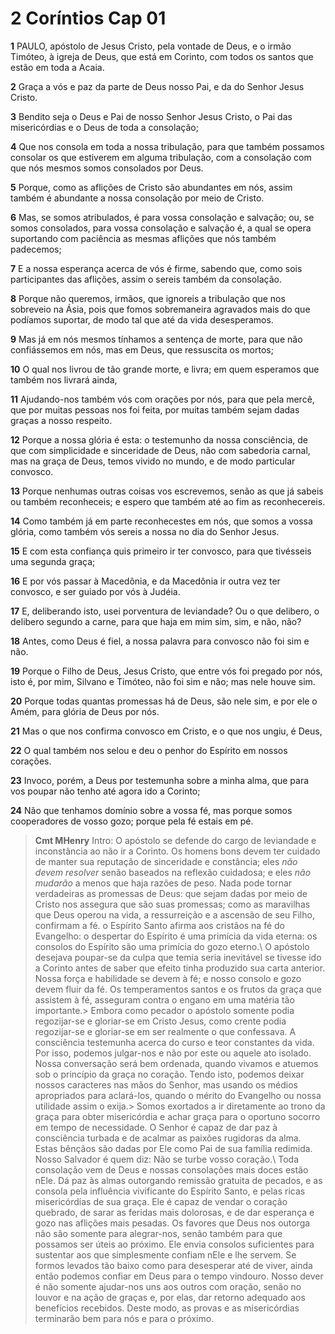 # 2 Coríntios Cap 01

**1** 	PAULO, apóstolo de Jesus Cristo, pela vontade de Deus, e o irmão Timóteo, à igreja de Deus, que está em Corinto, com todos os santos que estão em toda a Acaia.

**2** 	Graça a vós e paz da parte de Deus nosso Pai, e da do Senhor Jesus Cristo.

**3** 	Bendito seja o Deus e Pai de nosso Senhor Jesus Cristo, o Pai das misericórdias e o Deus de toda a consolação;

**4** 	Que nos consola em toda a nossa tribulação, para que também possamos consolar os que estiverem em alguma tribulação, com a consolação com que nós mesmos somos consolados por Deus.

**5** 	Porque, como as aflições de Cristo são abundantes em nós, assim também é abundante a nossa consolação por meio de Cristo.

**6** 	Mas, se somos atribulados, é para vossa consolação e salvação; ou, se somos consolados, para vossa consolação e salvação é, a qual se opera suportando com paciência as mesmas aflições que nós também padecemos;

**7** 	E a nossa esperança acerca de vós é firme, sabendo que, como sois participantes das aflições, assim o sereis também da consolação.

**8** 	Porque não queremos, irmãos, que ignoreis a tribulação que nos sobreveio na Ásia, pois que fomos sobremaneira agravados mais do que podíamos suportar, de modo tal que até da vida desesperamos.

**9** 	Mas já em nós mesmos tínhamos a sentença de morte, para que não confiássemos em nós, mas em Deus, que ressuscita os mortos;

**10** 	O qual nos livrou de tão grande morte, e livra; em quem esperamos que também nos livrará ainda,

**11** 	Ajudando-nos também vós com orações por nós, para que pela mercê, que por muitas pessoas nos foi feita, por muitas também sejam dadas graças a nosso respeito.

**12** 	Porque a nossa glória é esta: o testemunho da nossa consciência, de que com simplicidade e sinceridade de Deus, não com sabedoria carnal, mas na graça de Deus, temos vivido no mundo, e de modo particular convosco.

**13** 	Porque nenhumas outras coisas vos escrevemos, senão as que já sabeis ou também reconheceis; e espero que também até ao fim as reconhecereis.

**14** 	Como também já em parte reconhecestes em nós, que somos a vossa glória, como também vós sereis a nossa no dia do Senhor Jesus.

**15** 	E com esta confiança quis primeiro ir ter convosco, para que tivésseis uma segunda graça;

**16** 	E por vós passar à Macedônia, e da Macedônia ir outra vez ter convosco, e ser guiado por vós à Judéia.

**17** 	E, deliberando isto, usei porventura de leviandade? Ou o que delibero, o delibero segundo a carne, para que haja em mim sim, sim, e não, não?

**18** 	Antes, como Deus é fiel, a nossa palavra para convosco não foi sim e não.

**19** 	Porque o Filho de Deus, Jesus Cristo, que entre vós foi pregado por nós, isto é, por mim, Silvano e Timóteo, não foi sim e não; mas nele houve sim.

**20** 	Porque todas quantas promessas há de Deus, são nele sim, e por ele o Amém, para glória de Deus por nós.

**21** 	Mas o que nos confirma convosco em Cristo, e o que nos ungiu, é Deus,

**22** 	O qual também nos selou e deu o penhor do Espírito em nossos corações.

**23** 	Invoco, porém, a Deus por testemunha sobre a minha alma, que para vos poupar não tenho até agora ido a Corinto;

**24** 	Não que tenhamos domínio sobre a vossa fé, mas porque somos cooperadores de vosso gozo; porque pela fé estais em pé.


> **Cmt MHenry** Intro: O apóstolo se defende do cargo de leviandade e inconstância ao não ir a Corinto. Os homens bons devem ter cuidado de manter sua reputação de sinceridade e constância; eles *não devem resolver* senão baseados na reflexão cuidadosa; e eles *não mudarão* a menos que haja razões de peso. Nada pode tornar verdadeiras as promessas de Deus: que sejam dadas por meio de Cristo nos assegura que são suas promessas; como as maravilhas que Deus operou na vida, a ressurreição e a ascensão de seu Filho, confirmam a fé. o Espírito Santo afirma aos cristãos na fé do Evangelho: o despertar do Espírito é uma primícia da vida eterna: os consolos do Espírito são uma primícia do gozo eterno.\ O apóstolo desejava poupar-se da culpa que temia seria inevitável se tivesse ido a Corinto antes de saber que efeito tinha produzido sua carta anterior. Nossa força e habilidade se devem à fé; e nosso consolo e gozo devem fluir da fé. Os temperamentos santos e os frutos da graça que assistem à fé, asseguram contra o engano em uma matéria tão importante.> Embora como pecador o apóstolo somente podia regozijar-se e gloriar-se em Cristo Jesus, como crente podia regozijar-se e gloriar-se em ser realmente o que confessava. A consciência testemunha acerca do curso e teor constantes da vida. Por isso, podemos julgar-nos e não por este ou aquele ato isolado. Nossa conversação será bem ordenada, quando vivamos e atuemos sob o princípio da graça no coração. Tendo isto, podemos deixar nossos caracteres nas mãos do Senhor, mas usando os médios apropriados para aclará-los, quando o mérito do Evangelho ou nossa utilidade assim o exija.> Somos exortados a ir diretamente ao trono da graça para obter misericórdia e achar graça para o oportuno socorro em tempo de necessidade. O Senhor é capaz de dar paz à consciência turbada e de acalmar as paixões rugidoras da alma. Estas bênçãos são dadas por Ele como Pai de sua família redimida. Nosso Salvador é quem diz: Não se turbe vosso coração.\ Toda consolação vem de Deus e nossas consolações mais doces estão nEle. Dá paz às almas outorgando remissão gratuita de pecados, e as consola pela influência vivificante do Espírito Santo, e pelas ricas misericórdias de sua graça. Ele é capaz de vendar o coração quebrado, de sarar as feridas mais dolorosas, e de dar esperança e gozo nas aflições mais pesadas. Os favores que Deus nos outorga não são somente para alegrar-nos, senão também para que possamos ser úteis ao próximo. Ele envia consolos suficientes para sustentar aos que simplesmente confiam nEle e lhe servem. Se formos levados tão baixo como para desesperar até de viver, ainda então podemos confiar em Deus para o tempo vindouro. Nosso dever é não somente ajudar-nos uns aos outros com oração, senão no louvor e na ação de graças e, por elas, dar retorno adequado aos benefícios recebidos. Deste modo, as provas e as misericórdias terminarão bem para nós e para o próximo.